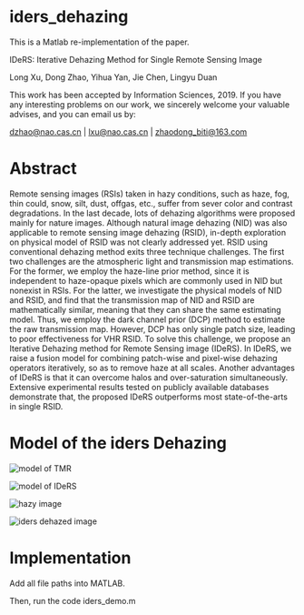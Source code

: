 # iders_dehazing

This is a Matlab re-implementation of the paper.

IDeRS: Iterative Dehazing Method for Single Remote Sensing Image

Long Xu, Dong Zhao, Yihua Yan, Jie Chen, Lingyu Duan

This work has been accepted by Information Sciences, 2019. If you have any interesting problems on our work, we sincerely welcome your valuable advises, and you can email us by:

dzhao@nao.cas.cn | lxu@nao.cas.cn | zhaodong_biti@163.com


# Abstract

Remote sensing images (RSIs) taken in hazy conditions, such as haze, fog, thin could, snow, silt, dust, offgas, etc., suffer from sever color and contrast degradations. In the last decade, lots of dehazing algorithms were proposed mainly for nature images. Although natural image dehazing (NID) was also applicable to remote sensing image dehazing (RSID), in-depth exploration on physical model of RSID was not clearly addressed yet. RSID using conventional dehazing method exits three technique challenges. The first two challenges are the atmospheric light and transmission map estimations. For the former, we employ the haze-line prior method, since it is independent to haze-opaque pixels which are commonly used in NID but nonexist in RSIs. For the latter, we investigate the physical models of NID and RSID, and find that the transmission map of NID and RSID are mathematically similar, meaning that they can share the same estimating model. Thus, we employ the dark channel prior (DCP) method to estimate the raw transmission map. However, DCP has only single patch size, leading to poor effectiveness for VHR RSID. To solve this challenge, we propose an Iterative Dehazing method for Remote Sensing image (IDeRS). In IDeRS, we raise a fusion model for combining patch-wise and pixel-wise dehazing operators iteratively, so as to remove haze at all scales. Another advantages of IDeRS is that it can overcome halos and over-saturation simultaneously. Extensive experimental results tested on publicly available databases demonstrate that, the proposed IDeRS outperforms most state-of-the-arts in single RSID.

# Model of the iders Dehazing

 ![model of TMR](https://github.com/phoenixtreesky7/iders_dehazing/tree/master/figures/model_tmr2.png)

 ![model of IDeRS](https://github.com/phoenixtreesky7/iders_dehazing/tree/master/figures/iteration_flow.png)

 ![hazy image](https://github.com/phoenixtreesky7/iders_dehazing/tree/master/figures/32.png)

 ![iders dehazed image](https://github.com/phoenixtreesky7/iders_dehazing/tree/master/figures/IDeRS_32_S3_I0.png)


# Implementation 

Add all file paths into MATLAB.

Then, run the code iders_demo.m

